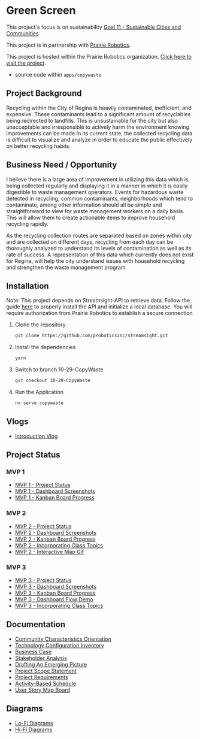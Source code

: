 # Green Screen

This project's focus is on sustainability [Goal 11 - Sustainable Cities and Communities](https://www.un.org/sustainabledevelopment/cities/).

This project is in partnership with [Prairie Robotics](https://www.prairierobotics.com/).

This project is hosted within the Prairie Robotics organization. [Click here to visit the project](https://github.com/proboticsinc/streamsight/tree/10-29-CopyWaste).

- source code within `apps/copywaste`

## Project Background

Recycling within the City of Regina is heavily contaminated, inefficient, and expensive. These contaminants lead to a significant amount of recyclables being redirected to landfills. This is unsustainable for the city but also unacceptable and irresponsible to actively harm the environment knowing improvements can be made.In its current state, the collected recycling data is difficult to visualize and analyze in order to educate the public effectively on better recycling habits.

## Business Need / Opportunity

I believe there is a large area of improvement in utilizing this data which is being collected regularly and displaying it in a manner in which it is easily digestible to waste management operators. Events for hazardous waste detected in recycling, common contaminants, neighborhoods which tend to contaminate, among other information should all be simple and straightforward to view for waste management workers on a daily basis. This will allow them to create actionable items to improve household recycling rapidly.

As the recycling collection routes are separated based on zones within city and are collected on different days, recycling from each day can be thoroughly analyzed to understand its levels of contamination as well as its rate of success. A representation of this data which currently does not exist for Regina, will help the city understand issues with household recycling and strengthen the waste management program.


## Installation

Note: This project depends on Streamsight-API to retrieve data. Follow the guide [here](https://github.com/proboticsinc/streamsight/blob/master/README.md) to properly install the API and initialize a local database. You will require authorization from Prairie Robotics to establish a secure connection.

1. Clone the repository

    ```sh
    git clone https://github.com/proboticsinc/streamsight.git
    ```

2. Install the dependencies

    ```sh
    yarn
    ```

3. Switch to branch 10-29-CopyWaste

    ```sh
    git checkout 10-29-CopyWaste
    ```

4. Run the Application

    ```sh
    nx serve copywaste
    ```

## Vlogs

- [Introduction Vlog](https://youtu.be/EY-dI_pTPFg)

## Project Status

### MVP 1

- [MVP 1 - Project Status](https://github.com/Copy-Waste/cw-greenscreen/blob/main/Project%20Status/MVP%201/MVP%201%20-%20Project%20Status%20Report.pdf)
- [MVP 1 - Dashboard Screenshots](https://github.com/Copy-Waste/cw-greenscreen/blob/main/Project%20Status/MVP%201/MVP%201%20-%20Dashboard%20Screenshots.pdf)
- [MVP 1 - Kanban Board Progress](https://github.com/Copy-Waste/cw-greenscreen/blob/main/Project%20Status/MVP%201/MVP%201%20-%20Kanban%20Board.pdf)

### MVP 2

- [MVP 2 - Project Status](https://github.com/Copy-Waste/cw-greenscreen/blob/main/Project%20Status/MVP%202/MVP%202%20-%20Project%20Status%20Report.pdf)
- [MVP 2 - Dashboard Screenshots](https://github.com/Copy-Waste/cw-greenscreen/blob/main/Project%20Status/MVP%202/MVP%202%20-%20Dashboard%20Screenshots.pdf)
- [MVP 2 - Kanban Board Progress](https://github.com/Copy-Waste/cw-greenscreen/blob/main/Project%20Status/MVP%202/MVP%202%20-%20Kanban%20Board.pdf)
- [MVP 2 - Incorporating Class Topics](https://github.com/Copy-Waste/cw-greenscreen/blob/main/Project%20Status/MVP%202/MVP%202%20-%20Incorporating%20Class%20Topics.pdf)
- [MVP 2 - Interactive Map Gif](https://github.com/Copy-Waste/cw-greenscreen/blob/main/Project%20Status/MVP%202/Dashboard%20with%20interactive%20map.gif)

### MVP 3

- [MVP 3 - Project Status](https://github.com/Copy-Waste/cw-greenscreen/blob/main/Project%20Status/MVP%203/MVP%203%20-%20Project%20Status%20Report.pdf)
- [MVP 3 - Dashboard Screenshots](https://github.com/Copy-Waste/cw-greenscreen/blob/main/Project%20Status/MVP%203/MVP%203%20-%20Dashboard%20Screenshots.pdf)
- [MVP 3 - Kanban Board Progress](https://github.com/Copy-Waste/cw-greenscreen/blob/main/Project%20Status/MVP%203/MVP%203%20-%20Kanban%20Board.pdf)
- [MVP 3 - Dashboard Flow Demo](https://github.com/Copy-Waste/cw-greenscreen/blob/main/Project%20Status/MVP%203/MVP%203%20-%20Dashboard%20Flow%20Demo.gif)
- [MVP 3 - Incorporating Class Topics](https://github.com/Copy-Waste/cw-greenscreen/blob/main/Project%20Status/MVP%203/MVP3%20-%20Incorporating%20Class%20Topics.pdf)

## Documentation

- [Community Characteristics Orientation](https://github.com/Copy-Waste/cw-greenscreen/blob/main/Documentation/P01%20-%20405%20-%20Activity%20-%20Community%20Characteristics%20%20Orientation.pdf)
- [Technology Configuration Inventory](https://github.com/Copy-Waste/cw-greenscreen/blob/main/Documentation/P02%20-%20405%20-%20Activity%20-%20Technology%20Configuration%20Inventory.pdf)
- [Business Case](https://github.com/Copy-Waste/cw-greenscreen/blob/main/Documentation/P03%20-%20405%20-%20Activity%20-%20Business%20Case%20Template.pdf)
- [Stakeholder Analysis](https://github.com/Copy-Waste/cw-greenscreen/blob/main/Documentation/P04%20-%20405%20-%20Activity%20-%20Stakeholder%20Analysis%20Template.pdf)
- [Drafting An Emerging Picture](https://github.com/Copy-Waste/cw-greenscreen/blob/main/Documentation/P05%20-%20405%20-%20Activity%20-%20Drafting%20An%20Emerging%20Picture.pdf)
- [Project Scope Statement](https://github.com/Copy-Waste/cw-greenscreen/blob/main/Documentation/P06%20-%20405%20-%20Activity%20-%20Project%20Scope%20Statement.pdf)
- [Project Requirements](https://github.com/Copy-Waste/cw-greenscreen/blob/main/Documentation/P07%20-%20405%20-%20Activity%20-%20Project%20Requirements.pdf)
- [Activity-Based Schedule](https://github.com/Copy-Waste/cw-greenscreen/blob/main/Documentation/P08%20-%20405%20-%20Activity%20-%20Activity-Based%20Schedule.pdf)
- [User Story Map Board](https://github.com/Copy-Waste/cw-greenscreen/blob/main/Documentation/User%20Story%20Map.pdf)

## Diagrams

- [Lo-Fi Diagrams](https://github.com/Copy-Waste/cw-greenscreen/blob/main/Prototypes%20and%20Diagrams/Lo-Fi%20Diagrams/Lo-Fi%20Dashboard%20Diagrams.pdf)
- [Hi-Fi Diagrams](https://github.com/Copy-Waste/cw-greenscreen/blob/main/Prototypes%20and%20Diagrams/Hi-Fi%20Diagrams/Hi-Fi%20Dashboard%20Diagrams.pdf)
